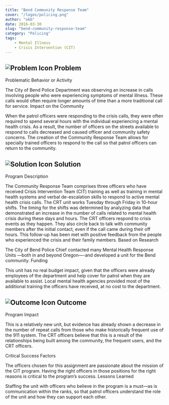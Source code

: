 ```yaml
---
title: "Bend Community Response Team"
cover: "/logos/policing.png"
author: "okb"
date: 2016-03-30
slug: "bend-community-response-team"
category: "Policing"
tags:
    - Mental Illness
    - Crisis Intervention (CIT)
---
```



## ![Problem Icon](https://github.com/google/material-design-icons/raw/master/alert/1x_web/ic_error_outline_black_48dp.png "Problem") Problem
Problematic Behavior or Activity

The City of Bend Police Department was observing an increase in calls involving people who were experiencing symptoms of mental illness. These calls would often require longer amounts of time than a more traditional call for service.
Impact on the Community

When the patrol officers were responding to the crisis calls, they were often required to spend several hours with the individual experiencing a mental health crisis. As a result, the number of officers on the streets available to respond to calls decreased and caused officer and community safety concerns. The creation of the Community Response Team allows for specially trained officers to respond to the call so that patrol officers can return to the community.
## ![Solution Icon](https://github.com/google/material-design-icons/raw/master/action/1x_web/ic_lightbulb_outline_black_48dp.png "Solution") Solution
Program Description

The Community Response Team comprises three officers who have received Crisis Intervention Team (CIT) training as well as training in mental health systems and verbal de-escalation skills to respond to active mental health crisis calls. The CRT unit works Tuesday through Friday in 10-hour shifts. The timing for the shifts was determined by analyzing data that demonstrated an increase in the number of calls related to mental health crisis during these days and hours. The CRT officers respond to crisis events as they happen. They also circle back to talk with community members after the initial contact, even if the call came during their off hours. This follow-up has been met with positive feedback from the people who experienced the crisis and their family members.
Based on Research

The City of Bend Police Chief contacted many Mental Health Response Units —both in and beyond Oregon—-and developed a unit for the Bend community.
Funding

This unit has no real budget impact, given that the officers were already employees of the department and help cover for patrol when they are available to assist. Local mental health agencies provided most of the additional training the officers have received, at no cost to the department.
## ![Outcome Icon](https://github.com/google/material-design-icons/raw/master/action/1x_web/ic_view_list_black_48dp.png "Outcome") Outcome
Program Impact

This is a relatively new unit, but evidence has already shown a decrease in the number of repeat calls from those who make historically frequent use of the 911 system. The CRT officers believe that this is a result of the relationships being built among the community, the frequent users, and the CRT officers.

Critical Success Factors

The officers chosen for this assignment are passionate about the mission of the CIT program. Having the right officers in those positions for the right reasons is critical to the program’s success.
Lessons Learned

Staffing the unit with officers who believe in the program is a must—as is communication within the ranks, so that patrol officers understand the role of the unit and how they can support each other.